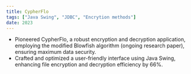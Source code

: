 ```yaml
---
title: CypherFlo
tags: ["Java Swing", "JDBC", "Encrytion methods"]
date: 2023
---
```


- Pioneered CypherFlo, a robust encryption and decryption application, employing the modified Blowfish
algorithm (ongoing research paper), ensuring maximum data security.
- Crafted and optimized a user-friendly interface using Java Swing, enhancing file encryption and decryption
efficiency by 66%.
